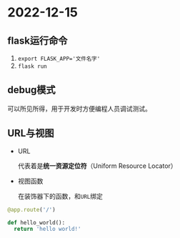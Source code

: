 # 2022-12-15

## flask运行命令

1. `export FLASK_APP='文件名字'`
2. `flask run`

## debug模式

可以所见所得，用于开发时方便编程人员调试测试。

## URL与视图

- URL 

  代表着是**统一资源定位符**（Uniform Resource Locator）

- 视图函数

  在装饰器下的函数，和`URL`绑定

```python
@app.route('/')

def hello_world():
  return 'hello world!'
```

